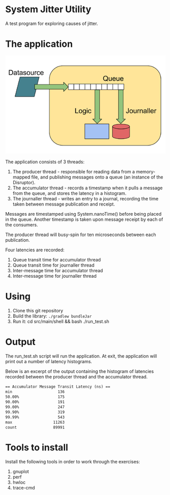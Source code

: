 System Jitter Utility
=====================

A test program for exploring causes of jitter.


The application
===============

![Application diagram](doc/application.png)

The application consists of 3 threads:

1. The producer thread - responsible for reading data from a memory-mapped file, and publishing messages onto a queue (an instance of the Disruptor).
2. The accumulator thread - records a timestamp when it pulls a message from the queue, and stores the latency in a histogram.
3. The journaller thread - writes an entry to a journal, recording the time taken between message publication and receipt.

Messages are timestamped using System.nanoTime() before being placed in the queue. Another timestamp is taken upon message receipt by each of the consumers.

The producer thread will busy-spin for ten microseconds between each publication.

Four latencies are recorded:

1. Queue transit time for accumulator thread
2. Queue transit time for journaller thread
3. Inter-message time for accumulator thread
4. Inter-message time for journaller thread

Using
=====

1. Clone this git repository
2. Build the library: `./gradlew bundleJar`
3. Run it: cd src/main/shell && bash ./run_test.sh


Output
======

The run_test.sh script will run the application. At exit, the application will print out a number of latency histograms.

Below is an excerpt of the output containing the histogram of latencies recorded between the producer thread and the accumulator thread.


    == Accumulator Message Transit Latency (ns) ==
    min                    136
    50.00%                 175
    90.00%                 191
    99.00%                 247
    99.90%                 319
    99.99%                 543
    max                  11263
    count                89991


Tools to install
================

Install the following tools in order to work through the exercises:

1. gnuplot
2. perf
3. hwloc
4. trace-cmd
